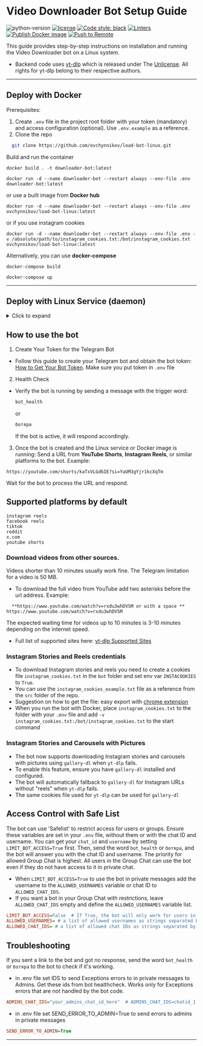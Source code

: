 # Video Downloader Bot Setup Guide

![python-version](https://img.shields.io/badge/python-3.9_|_3.10_|_3.11_|_3.12_|_3.13-blue.svg)
[![license](https://img.shields.io/badge/License-MIT-blue.svg)](LICENSE)
[![Code style: black](https://img.shields.io/badge/code%20style-black-000000.svg)](https://github.com/psf/black)
[![Linters](https://github.com/ovchynnikov/load-bot-linux/actions/workflows/linets.yml/badge.svg)](https://github.com/ovchynnikov/load-bot-linux/actions/workflows/linets.yml)
[![Publish Docker image](https://github.com/ovchynnikov/load-bot-linux/actions/workflows/github-actions-push-image.yml/badge.svg)](https://github.com/ovchynnikov/load-bot-linux/actions/workflows/github-actions-push-image.yml)
[![Push to Remote](https://github.com/ovchynnikov/load-bot-linux/actions/workflows/github-action-push-to-remote.yml/badge.svg)](https://github.com/ovchynnikov/load-bot-linux/actions/workflows/github-action-push-to-remote.yml)

This guide provides step-by-step instructions on installation and running the Video Downloader bot on a Linux system.
- Backend code uses [yt-dlp](https://github.com/yt-dlp/yt-dlp) which is released under The [Unlicense](https://unlicense.org/). All rights for yt-dlp belong to their respective authors.
---

## Deploy with Docker


Prerequisites:
  1. Create `.env` file in the project root folder with your token (mandatory) and access configuration (optional). Use `.env.example` as a reference.
  2. Clone the repo
  ```sh
    git clone https://github.com/ovchynnikov/load-bot-linux.git
  ```
Build and run the container
```
docker build . -t downloader-bot:latest
```
```
docker run -d --name downloader-bot --restart always --env-file .env downloader-bot:latest
```
or use a built image from **Docker hub**
```
docker run -d --name downloader-bot --restart always --env-file .env ovchynnikov/load-bot-linux:latest
```
or if you use instagram cookies
```
docker run -d --name downloader-bot --restart always --env-file .env -v /absolute/path/to/instagram_cookies.txt:/bot/instagram_cookies.txt ovchynnikov/load-bot-linux:latest
```
Alternatively, you can use **docker-compose**
```
docker-compose build
```
```
docker-compose up
```
---

## Deploy with Linux Service (daemon)
<details>
  <summary>Click to expand</summary>
 1. Clone and Install
Clone the repo
```sh
git clone https://github.com/ovchynnikov/load-bot-linux.git
```

 2. Install dependencies
```bash
pip install -r scr/requirements.txt
```
```sh
sudo apt update && sudo apt install ffmpeg -y
```
 3. Change permissions for the yt-dlp
```
sudo chmod a+rx $(which yt-dlp)
```

 4. Create and configure Linux service
```sh
sudo nano /etc/systemd/system/downloader-bot.service
```

Add the following configuration to the file:
```ini
[Unit]
Description=Video Downloader Bot Service
After=network.target

[Service]
User=your_linux_user                                   # <====== REPLACE `your_linux_user` with the username that will run the bot.
WorkingDirectory=/path/to/your/bot                     # <====== REPLACE THIS with the absolute path to your bot's folder.
ExecStart=/usr/bin/python3 /path/to/your/bot/main.py   # <====== REPLACE THIS with the command to start your bot. Adjust if you're using a virtual environment.
Restart=always                                         # Ensures the bot restarts automatically if it crashes.
RestartSec=5
Environment="BOT_TOKEN=your_bot_token"                 # <====== REPLACE THIS with your bot token.
Environment="LOG_LEVEL=INFO"
Environment="LIMIT_BOT_ACCESS=False"                   # <====== REPLACE THIS (value is optional. False by default) Type: Boolean
Environment="ALLOWED_USERNAMES="                       # <====== REPLACE THIS (value is optional) Type: string separated by commas. Example: ALLOWED_USERNAMES=username1,username2,username3
Environment="ALLOWED_CHAT_IDS="                        # <====== REPLACE THIS (value is optional) Type: string separated by commas.  Example: ALLOWED_CHAT_IDS=12349,12345,123456
Environment="INSTACOOKIES=False"                       # <====== REPLACE THIS (value is optional) Type: Boolean. False by default.
Environment="ADMINS_CHAT_IDS="                         # <====== REPLACE THIS (value is optional) Type: string separated by commas. IDS to send Exceptions errors to private messages. Get this from bot health check
Environment="SEND_ERROR_TO_ADMIN=True"                 # <====== REPLACE THIS (value is optional) Type: Boolean.  Send errors to admins in private messages

[Install]
WantedBy=multi-user.target
```

 5. Start the Bot Service

Reload the systemd daemon and start the bot service:

```bash
sudo systemctl daemon-reload
```
```bash
sudo systemctl enable downloader-bot.service
```
```bash
sudo systemctl start downloader-bot.service
```
```bash
sudo systemctl status downloader-bot.service
```

 6. Troubleshooting

- Check the status of the service:
  ```sh
  sudo systemctl status downloader-bot.service
  ```
- View logs for more details:
  ```sh
  journalctl -u downloader-bot.service
  ```
</details>

## How to use the bot

 1. Create Your Token for the Telegram Bot
- Follow this guide to create your Telegram bot and obtain the bot token:
  [How to Get Your Bot Token](https://www.freecodecamp.org/news/how-to-create-a-telegram-bot-using-python/).
  Make sure you put token in `.env` file

 2. Health Check
- Verify the bot is running by sending a message with the trigger word:
  ```sh
  bot_health
  ```
  or
  ```sh
  ботяра
  ```

  If the bot is active, it will respond accordingly.

 3. Once the bot is created and the Linux service or Docker image is running:
  Send a URL from **YouTube Shorts**, **Instagram Reels**, or similar platforms to the bot.
  Example:
  ```
  https://youtube.com/shorts/kaTxVLGd6IE?si=YaUM3gYjr1kcXqTm
  ```
  Wait for the bot to process the URL and respond.

## Supported platforms by default
```
instagram reels
facebook reels
tiktok
reddit
x.com
youtube shorts
```

### Download videos from other sources.
Videos shorter than 10 minutes usually work fine. The Telegram limitation for a video is 50 MB.
- To download the full video from YouTube add two asterisks before the url address.
Example:
```
  **https://www.youtube.com/watch?v=rxdu3whDVSM or with a space ** https://www.youtube.com/watch?v=rxdu3whDVSM
```
The expected waiting time for videos up to 10 minutes is 3-10 minutes depending on the internet speed.
- Full list of supported sites here: [yt-dlp Supported Sites](https://github.com/yt-dlp/yt-dlp/blob/master/supportedsites.md)

### Instagram Stories and Reels credentials
- To download Instagram stories and reels you need to create a cookies file `instagram_cookies.txt` in the `bot` folder and set env var `INSTACOOKIES` to `True`.
- You can use the `instagram_cookies_example.txt` file as a reference from the `src` folder of the repo.
- Suggestion on how to get the file: easy export with [chrome extension](https://chromewebstore.google.com/detail/get-cookiestxt-locally/cclelndahbckbenkjhflpdbgdldlbecc)
- When you run the bot with Docker, place `instagram_cookies.txt` to the folder with your `.env` file and add `-v instagram_cookies.txt:/bot/instagram_cookies.txt` to the start command

### Instagram Stories and Carousels with Pictures
- The bot now supports downloading Instagram stories and carousels with pictures using `gallery-dl` when `yt-dlp` fails.
- To enable this feature, ensure you have `gallery-dl` installed and configured.
- The bot will automatically fallback to `gallery-dl` for Instagram URLs without "reels" when `yt-dlp` fails.
- The same cookies file used for `yt-dlp` can be used for `gallery-dl`

## Access Control with Safe List
The bot can use 'Safelist' to restrict access for users or groups.
Ensure these variables are set in your `.env` file, without them or with the chat ID and username.
You can get your `chat_id` and `username` by setting `LIMIT_BOT_ACCESS=True` first. Then, send the word `bot_health` or `ботяра`, and the bot will answer you with the chat ID and username.
The priority for allowed Group Chat is highest. All users in the Group Chat can use the bot even if they do not have access to it in private chat.
- When `LIMIT_BOT_ACCESS=True` to use the bot in private messages add the username to the `ALLOWED_USERNAMES` variable or chat ID to `ALLOWED_CHAT_IDS`.
- If you want a bot in your Group Chat with restrictions, leave `ALLOWED_CHAT_IDS` empty and define the `ALLOWED_USERNAMES` variable list.
```ini
LIMIT_BOT_ACCESS=False  # If True, the bot will only work for users in ALLOWED_USERNAMES or ALLOWED_CHAT_IDS
ALLOWED_USERNAMES= # a list of allowed usernames as strings separated by commas. Example: ALLOWED_USERNAMES=username1,username2,username3
ALLOWED_CHAT_IDS= # a list of allowed chat IDs as strings separated by commas. Example: ALLOWED_CHAT_IDS=-412349,12345,123456
```

## Troubleshooting
If you sent a link to the bot and got no response, send the word `bot_health` or `ботяра` to the bot to check if it's working.

- in .env file set IDS to send Exceptions errors to in private messages to Admins. Get these ids from bot healthcheck.
Works only for Exceptions errors that are not handled by the bot code.

```ini
ADMINS_CHAT_IDS="your_admins_chat_id_here"  # ADMINS_CHAT_IDS=chatid_1,chatid_2,chatid_3
```

- in .env file set SEND_ERROR_TO_ADMIN=True to send errors to admins in private messages

```ini
SEND_ERROR_TO_ADMIN=True
```
---
